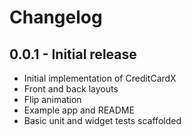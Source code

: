 # Changelog

## 0.0.1 - Initial release
- Initial implementation of CreditCardX
- Front and back layouts
- Flip animation
- Example app and README
- Basic unit and widget tests scaffolded
